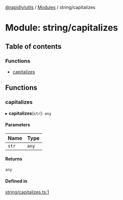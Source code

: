 [@rapidly/utils](../README.md) / [Modules](../modules.md) / string/capitalizes

# Module: string/capitalizes

## Table of contents

### Functions

- [capitalizes](string_capitalizes.md#capitalizes)

## Functions

### capitalizes

▸ **capitalizes**(`str`): `any`

#### Parameters

| Name | Type |
| :------ | :------ |
| `str` | `any` |

#### Returns

`any`

#### Defined in

[string/capitalizes.ts:1](https://github.com/canguser/rapidly-utils/blob/fb9ea1f/main/string/capitalizes.ts#L1)
